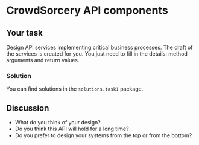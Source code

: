 # CrowdSorcery API components

## Your task
Design API services implementing critical business processes. The draft of the services is created for you. You just need to fill in the details: method arguments and return values.

### Solution
You can find solutions in the `solutions.task1` package.

## Discussion
- What do you think of your design?
- Do you think this API will hold for a long time?
- Do you prefer to design your systems from the top or from the bottom?